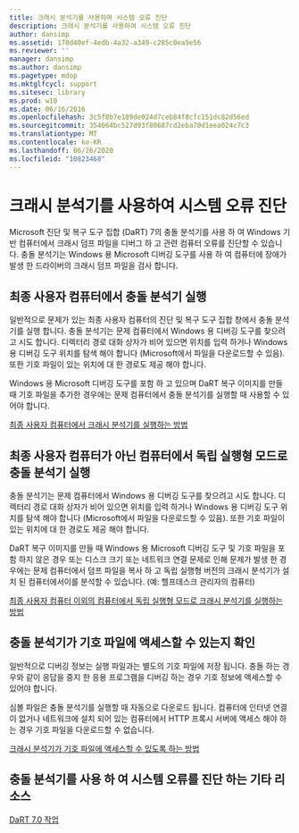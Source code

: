 ```yaml
---
title: 크래시 분석기를 사용하여 시스템 오류 진단
description: 크래시 분석기를 사용하여 시스템 오류 진단
author: dansimp
ms.assetid: 170d40ef-4edb-4a32-a349-c285c0ea5e56
ms.reviewer: ''
manager: dansimp
ms.author: dansimp
ms.pagetype: mdop
ms.mktglfcycl: support
ms.sitesec: library
ms.prod: w10
ms.date: 06/16/2016
ms.openlocfilehash: 3c5f8b7e189de024d7ceb84f8cfc151dc82d56ed
ms.sourcegitcommit: 354664bc527d93f80687cd2eba70d1eea024c7c3
ms.translationtype: MT
ms.contentlocale: ko-KR
ms.lasthandoff: 06/26/2020
ms.locfileid: "10823468"
---
```

# 크래시 분석기를 사용하여 시스템 오류 진단


Microsoft 진단 및 복구 도구 집합 (DaRT) 7의 충돌 분석기를 사용 하 여 Windows 기반 컴퓨터에서 크래시 덤프 파일을 디버그 하 고 관련 컴퓨터 오류를 진단할 수 있습니다. 충돌 분석기는 Windows 용 Microsoft 디버깅 도구를 사용 하 여 컴퓨터에 장애가 발생 한 드라이버의 크래시 덤프 파일을 검사 합니다.

## 최종 사용자 컴퓨터에서 충돌 분석기 실행


일반적으로 문제가 있는 최종 사용자 컴퓨터의 진단 및 복구 도구 집합 창에서 충돌 분석기를 실행 합니다. 충돌 분석기는 문제 컴퓨터에서 Windows 용 디버깅 도구를 찾으려고 시도 합니다. 디렉터리 경로 대화 상자가 비어 있으면 위치를 입력 하거나 Windows 용 디버깅 도구 위치를 탐색 해야 합니다 (Microsoft에서 파일을 다운로드할 수 있음). 또한 기호 파일이 있는 위치에 대 한 경로도 제공 해야 합니다.

Windows 용 Microsoft 디버깅 도구를 포함 하 고 있으며 DaRT 복구 이미지를 만들 때 기호 파일을 추가한 경우에는 문제 컴퓨터에서 충돌 분석기를 실행할 때 사용할 수 있어야 합니다.

[최종 사용자 컴퓨터에서 크래시 분석기를 실행하는 방법](how-to-run-the-crash-analyzer-on-an-end-user-computer-dart-7.md)

## 최종 사용자 컴퓨터가 아닌 컴퓨터에서 독립 실행형 모드로 충돌 분석기 실행


충돌 분석기는 문제 컴퓨터에서 Windows 용 디버깅 도구를 찾으려고 시도 합니다. 디렉터리 경로 대화 상자가 비어 있으면 위치를 입력 하거나 Windows 용 디버깅 도구 위치를 탐색 해야 합니다 (Microsoft에서 파일을 다운로드할 수 있음). 또한 기호 파일이 있는 위치에 대 한 경로도 제공 해야 합니다.

DaRT 복구 이미지를 만들 때 Windows 용 Microsoft 디버깅 도구 및 기호 파일을 포함 하지 않은 경우 또는 디스크 크기 또는 네트워크 연결 문제로 인해 문제가 발생 한 경우에는 문제 컴퓨터에서 덤프 파일을 복사 하 고 독립 실행형 버전의 크래시 분석기가 설치 된 컴퓨터에서이를 분석할 수 있습니다. (예: 헬프데스크 관리자의 컴퓨터)

[최종 사용자 컴퓨터 이외의 컴퓨터에서 독립 실행형 모드로 크래시 분석기를 실행하는 방법](how-to-run-the-crash-analyzer-in-stand-alone-mode-on-a-computer-other-than-an-end-user-computer-dart-7.md)

## 충돌 분석기가 기호 파일에 액세스할 수 있는지 확인


일반적으로 디버깅 정보는 실행 파일과는 별도의 기호 파일에 저장 됩니다. 충돌 하는 경우와 같이 응답을 중지 한 응용 프로그램을 디버깅 하는 경우 기호 정보에 액세스할 수 있어야 합니다.

심볼 파일은 충돌 분석기를 실행할 때 자동으로 다운로드 됩니다. 컴퓨터에 인터넷 연결이 없거나 네트워크에 설치 되어 있는 컴퓨터에서 HTTP 프록시 서버에 액세스 해야 하는 경우 기호 파일을 다운로드할 수 없습니다.

[크래시 분석기가 기호 파일에 액세스할 수 있도록 하는 방법](how-to-ensure-that-crash-analyzer-can-access-symbol-files-dart-7.md)

## 충돌 분석기를 사용 하 여 시스템 오류를 진단 하는 기타 리소스


[DaRT 7.0 작업](operations-for-dart-70-new-ia.md)

 

 





